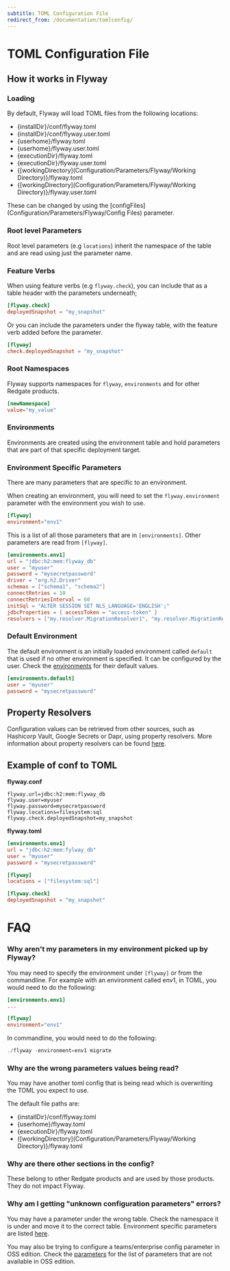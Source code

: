 ```yaml
---
subtitle: TOML Configuration File
redirect_from: /documentation/tomlconfig/
---
```


# TOML Configuration File

## How it works in Flyway

### Loading
By default, Flyway will load TOML files from the following locations:
- {installDir}/conf/flyway.toml
- {installDir}/conf/flyway.user.toml
- {userhome}/flyway.toml
- {userhome}/flyway.user.toml
- {executionDir}/flyway.toml
- {executionDir}/flyway.user.toml
- {[workingDirectory](Configuration/Parameters/Flyway/Working Directory)}/flyway.toml
- {[workingDirectory](Configuration/Parameters/Flyway/Working Directory)}/flyway.user.toml

These can be changed by using the [configFiles](Configuration/Parameters/Flyway/Config Files) parameter.

### Root level Parameters
Root level parameters (e.g `locations`) inherit the namespace of the table and are read using just the parameter name.

### Feature Verbs
When using feature verbs (e.g `flyway.check`), you can include that as a table header with the parameters underneath;
```toml
[flyway.check]
deployedSnapshot = "my_snapshot"
```

Or you can include the parameters under the flyway table, with the feature verb added before the parameter.
```toml
[flyway]
check.deployedSnapshot = "my_snapshot"
```

### Root Namespaces
Flyway supports namespaces for `flyway`, `environments` and for other Redgate products.
```toml
[newNamespace]
value="my_value"
```

### Environments
Environments are created using the environment table and hold parameters that are part of that specific deployment target.

### Environment Specific Parameters
There are many parameters that are specific to an environment.

When creating an environment, you will need to set the `flyway.environment` parameter with the environment you wish to use.
```toml
[flyway]
environment="env1"
```

This is a list of all those parameters that are in `[environments]`. Other parameters are read from `[flyway]`.

```toml
[environments.env1]
url = "jdbc:h2:mem:flyway_db"
user = "myuser"
password = "mysecretpassword"
driver = "org.h2.Driver"
schemas = ["schema1", "schema2"]
connectRetries = 10
connectRetriesInterval = 60
initSql = "ALTER SESSION SET NLS_LANGUAGE='ENGLISH';"
jdbcProperties = { accessToken = "access-token" }
resolvers = ["my.resolver.MigrationResolver1", "my.resolver.MigrationResolver2"]
```

### Default Environment
The default environment is an initially loaded environment called `default` that is used if no other environment is specified. It can be configured by the user. Check the [environments](configuration/parameters/Environments) for their default values.

```toml
[environments.default]
user = "myuser"
password = "mysecretpassword"
```

## Property Resolvers

Configuration values can be retrieved from other sources, such as Hashicorp Vault, Google Secrets or Dapr, using property resolvers. 
More information about property resolvers can be found [here](configuration/parameters/environments/resolver).

## Example of conf to TOML
**flyway.conf**
```properties
flyway.url=jdbc:h2:mem:flyway_db
flyway.user=myuser
flyway.password=mysecretpassword
flyway.locations=filesystem:sql
flyway.check.deployedSnapshot=my_snapshot
```


**flyway.toml**
```toml
[environments.env1]
url = "jdbc:h2:mem:fylway_db"
user = "myuser"
password = "mysecretpassword"

[flyway]
locations = ["filesystem:sql"]

[flyway.check]
deployedSnapshot = "my_snapshot"
```


# FAQ

### Why aren't my parameters in my environment picked up by Flyway? 

You may need to specify the environment under `[flyway]` or from the commandline. For example with an environment called env1, in TOML, you would need to do the following:

```toml
[environments.env1]
...

[flyway]
environment="env1" 
```

In commandline, you would need to do the following:
```powershell
./flyway -environment=env1 migrate
```

### Why are the wrong parameters values being read?

You may have another toml config that is being read which is overwriting the TOML you expect to use.

The default file paths are:
- {installDir}/conf/flyway.toml 
- {userhome}/flyway.toml 
- {executionDir}/flyway.toml
- {[workingDirectory](Configuration/Parameters/Flyway/Working Directory)}/flyway.toml

### Why are there other sections in the config?

These belong to other Redgate products and are used by those products. They do not impact Flyway.

### Why am I getting "unknown configuration parameters" errors?

You may have a parameter under the wrong table. Check the namespace it is under and move it to the correct table. Environment specific parameters are listed [here](configuration/parameters/environments).

You may also be trying to configure a teams/enterprise config parameter in OSS edition. Check the [parameters](configuration/parameters) for the list of parameters that are not available in OSS edition.